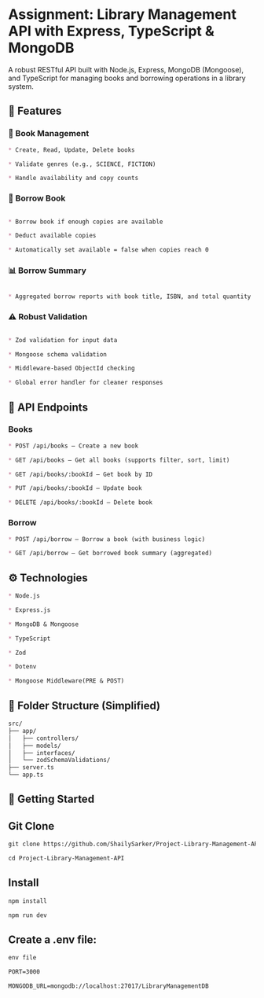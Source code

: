 # Assignment: Library Management API with Express, TypeScript & MongoDB

A robust RESTful API built with Node.js, Express, MongoDB (Mongoose), and TypeScript for managing books and borrowing operations in a library system.

## 🔧 Features

### 📖 Book Management

```md
* Create, Read, Update, Delete books

* Validate genres (e.g., SCIENCE, FICTION)

* Handle availability and copy counts
```

### 📘 Borrow Book

```md

* Borrow book if enough copies are available

* Deduct available copies

* Automatically set available = false when copies reach 0

```
### 📊 Borrow Summary

```md

* Aggregated borrow reports with book title, ISBN, and total quantity
```

### ⚠️ Robust Validation

```md

* Zod validation for input data

* Mongoose schema validation

* Middleware-based ObjectId checking

* Global error handler for cleaner responses

```
## 🧪 API Endpoints

### Books

```md
* POST /api/books — Create a new book

* GET /api/books — Get all books (supports filter, sort, limit)

* GET /api/books/:bookId — Get book by ID

* PUT /api/books/:bookId — Update book

* DELETE /api/books/:bookId — Delete book
```

### Borrow

```md
* POST /api/borrow — Borrow a book (with business logic)

* GET /api/borrow — Get borrowed book summary (aggregated)
```

## ⚙️ Technologies
```md
* Node.js

* Express.js

* MongoDB & Mongoose

* TypeScript

* Zod

* Dotenv

* Mongoose Middleware(PRE & POST)
```

## 📂 Folder Structure (Simplified)

```md
src/
├── app/
│   ├── controllers/
│   ├── models/
│   ├── interfaces/
│   └── zodSchemaValidations/
├── server.ts
└── app.ts
```

## 🏁 Getting Started

## Git Clone

```md
git clone https://github.com/ShailySarker/Project-Library-Management-API

cd Project-Library-Management-API
```

## Install

```md
npm install

npm run dev

```

## Create a .env file:

```md
env file

PORT=3000

MONGODB_URL=mongodb://localhost:27017/LibraryManagementDB
```
